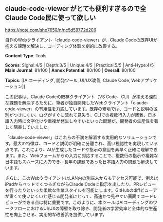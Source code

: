 ## claude-code-viewer がとても便利すぎるので全Claude Code民に使って欲しい

https://note.com/sho7650/n/nc5d59772d206

自作のWebクライアント「claude-code-viewer」が、Claude Codeの既存UIが抱える課題を解決し、コーディング体験を劇的に改善する。

**Content Type**: Tools

**Scores**: Signal:4/5 | Depth:3/5 | Unique:4/5 | Practical:5/5 | Anti-Hype:4/5
**Main Journal**: 81/100 | **Annex Potential**: 80/100 | **Overall**: 80/100

**Topics**: [[AIコーディング, 開発ツール, UI/UX改善, Claude Code, Webアプリケーション]]

この記事は、Claude Codeの既存クライアント（VS Code、CLI）が抱える深刻な課題を解決するために、筆者が独自開発したWebクライアント「claude-code-viewer」の有用性を力説しています。既存の環境では、コードと説明の区別がつきにくい、ログがすぐに流れて見失う、CLIでの複数行入力が困難、日本語入力時に文字化けや重複が発生しやすいといった問題が、開発者の生産性を著しく阻害していました。

「claude-code-viewer」はこれらの不満を解消する実用的なソリューションです。最大の特徴は、コードと説明が明確に分離され、高い視認性を実現している点です。これにより、AIが生成したコードや指示の意図を素早く正確に理解できます。また、Webフォームからの入力に対応することで、複数行の指示や複雑な日本語もスムーズに入力でき、長年の課題であった日本語入力の問題も解決しています。

さらに、このWebクライアントはLAN内の別端末からもアクセス可能で、例えばiPadからベッドでくつろぎながらClaude Codeに指示を出したり、PRレビューを行ったりといった柔軟な作業スタイルを可能にします。GitHubのdiffビューアが重くて使いにくいと感じる開発者にとって、高速かつ見やすい画面でコードレビューができる点は特に重要です。このように、本ツールはAIコーディングのワークフローにおけるUI/UXの障壁を取り除き、開発者の学習効率と全体的な生産性を向上させる、実用的な改善策を提供しています。